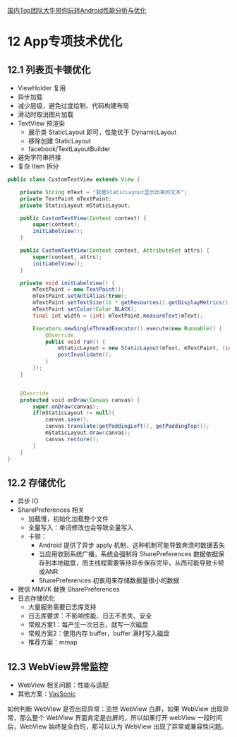 [国内Top团队大牛带你玩转Android性能分析与优化](https://coding.imooc.com/class/308.html)

# 12 App专项技术优化

## 12.1 列表页卡顿优化

- ViewHolder 复用
- 异步加载
- 减少层级，避免过度绘制、代码构建布局
- 滑动时取消图片加载
- TextView 预渲染
  - 展示类 StaticLayout 即可，性能优于 DynamicLayout
  - 移除创建 StaticLayout
  - facebook/TextLayoutBuilder
- 避免字符串拼接
- 复杂 Item 拆分

```java
public class CustomTextView extends View {

    private String mText = "我是StaticLayout显示出来的文本";
    private TextPaint mTextPaint;
    private StaticLayout mStaticLayout;

    public CustomTextView(Context context) {
        super(context);
        initLabelView();
    }

    public CustomTextView(Context context, AttributeSet attrs) {
        super(context, attrs);
        initLabelView();
    }

    private void initLabelView() {
        mTextPaint = new TextPaint();
        mTextPaint.setAntiAlias(true);
        mTextPaint.setTextSize(16 * getResources().getDisplayMetrics().density);
        mTextPaint.setColor(Color.BLACK);
        final int width = (int) mTextPaint.measureText(mText);

        Executors.newSingleThreadExecutor().execute(new Runnable() {
            @Override
            public void run() {
                mStaticLayout = new StaticLayout(mText, mTextPaint, (int) width, Layout.Alignment.ALIGN_NORMAL, 1.0f, 0, false);
                postInvalidate();
            }
        });
    }


    @Override
    protected void onDraw(Canvas canvas) {
        super.onDraw(canvas);
        if(mStaticLayout != null){
            canvas.save();
            canvas.translate(getPaddingLeft(), getPaddingTop());
            mStaticLayout.draw(canvas);
            canvas.restore();
        }
    }
}
```

## 12.2 存储优化

- 异步 IO
- SharePreferences 相关
  - 加载慢，初始化加载整个文件
  - 全量写入：单词修改也会导致全量写入
  - 卡顿：
    - Android 提供了异步 apply 机制，这种机制可能导致奔溃时数据丢失
    - 当应用收到系统广播，系统会强制将 SharePreferences 数据依据保存到本地磁盘，而主线程需要等待异步保存完毕，从而可能导致卡顿或ANR
    - SharePreferences 初衷用来存储数据量很小的数据
- 微信 MMVK 替换 SharePreferences
- 日志存储优化
  - 大量服务需要日志库支持
  - 日志库要求：不影响性能、日志不丢失、安全
  - 常规方案1：每产生一次日志，就写一次磁盘
  - 常规方案2：使用内存 buffer，buffer 满时写入磁盘
  - 推荐方案：mmap

## 12.3 WebView异常监控

- WebView 相关问题：性能与适配
- 其他方案：[VasSonic](https://github.com/Tencent/VasSonic)

如何判断 WebView 是否出现异常：监控 WebView 白屏，如果 WebView 出现异常，那么整个 WebView 界面肯定是白屏的，所以如果打开 webView 一段时间后，WebView 始终是全白的，那可以认为 WebView 出现了异常或兼容性问题。

